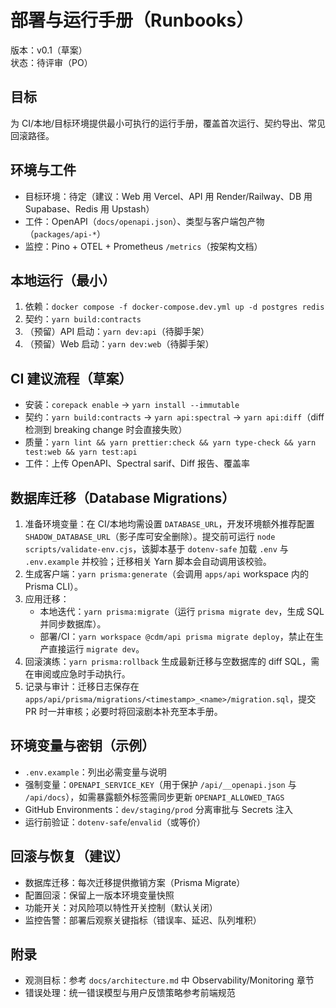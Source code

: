 # 部署与运行手册（Runbooks）

版本：v0.1（草案）  
状态：待评审（PO）

## 目标
为 CI/本地/目标环境提供最小可执行的运行手册，覆盖首次运行、契约导出、常见回滚路径。

## 环境与工件
- 目标环境：待定（建议：Web 用 Vercel、API 用 Render/Railway、DB 用 Supabase、Redis 用 Upstash）
- 工件：OpenAPI（`docs/openapi.json`）、类型与客户端包产物（`packages/api-*`）
- 监控：Pino + OTEL + Prometheus `/metrics`（按架构文档）

## 本地运行（最小）
1. 依赖：`docker compose -f docker-compose.dev.yml up -d postgres redis`
2. 契约：`yarn build:contracts`
3. （预留）API 启动：`yarn dev:api`（待脚手架）
4. （预留）Web 启动：`yarn dev:web`（待脚手架）

## CI 建议流程（草案）
- 安装：`corepack enable` → `yarn install --immutable`
- 契约：`yarn build:contracts` → `yarn api:spectral` → `yarn api:diff`（diff 检测到 breaking change 时会直接失败）
- 质量：`yarn lint && yarn prettier:check && yarn type-check && yarn test:web && yarn test:api`
- 工件：上传 OpenAPI、Spectral sarif、Diff 报告、覆盖率

## 数据库迁移（Database Migrations）
1. 准备环境变量：在 CI/本地均需设置 `DATABASE_URL`，开发环境额外推荐配置 `SHADOW_DATABASE_URL`（影子库可安全删除）。提交前可运行 `node scripts/validate-env.cjs`，该脚本基于 `dotenv-safe` 加载 `.env` 与 `.env.example` 并校验；迁移相关 Yarn 脚本会自动调用该校验。
2. 生成客户端：`yarn prisma:generate`（会调用 `apps/api` workspace 内的 Prisma CLI）。
3. 应用迁移：
   - 本地迭代：`yarn prisma:migrate`（运行 `prisma migrate dev`，生成 SQL 并同步数据库）。
   - 部署/CI：`yarn workspace @cdm/api prisma migrate deploy`，禁止在生产直接运行 `migrate dev`。
4. 回滚演练：`yarn prisma:rollback` 生成最新迁移与空数据库的 diff SQL，需在审阅或应急时手动执行。
5. 记录与审计：迁移日志保存在 `apps/api/prisma/migrations/<timestamp>_<name>/migration.sql`，提交 PR 时一并审核；必要时将回滚剧本补充至本手册。

## 环境变量与密钥（示例）
- `.env.example`：列出必需变量与说明
- 强制变量：`OPENAPI_SERVICE_KEY`（用于保护 `/api/__openapi.json` 与 `/api/docs`），如需暴露额外标签需同步更新 `OPENAPI_ALLOWED_TAGS`
- GitHub Environments：`dev/staging/prod` 分离审批与 Secrets 注入
- 运行前验证：`dotenv-safe`/`envalid`（或等价）

## 回滚与恢复（建议）
- 数据库迁移：每次迁移提供撤销方案（Prisma Migrate）
- 配置回滚：保留上一版本环境变量快照
- 功能开关：对风险项以特性开关控制（默认关闭）
- 监控告警：部署后观察关键指标（错误率、延迟、队列堆积）

## 附录
- 观测目标：参考 `docs/architecture.md` 中 Observability/Monitoring 章节
- 错误处理：统一错误模型与用户反馈策略参考前端规范
